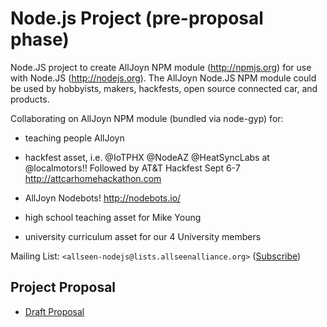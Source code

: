 # Node.js Project (pre-proposal phase)

Node.JS project to create AllJoyn NPM module (http://npmjs.org) for use with Node.JS (http://nodejs.org).  The AllJoyn Node.JS NPM module could be used by hobbyists, makers, hackfests, open source connected car, and products.

Collaborating on AllJoyn NPM module (bundled via node-gyp) for:


*  teaching people AllJoyn

*  hackfest asset, i.e. @IoTPHX @NodeAZ @HeatSyncLabs at @localmotors!!  Followed by AT&T Hackfest Sept 6-7 http://attcarhomehackathon.com

*  AllJoyn Nodebots!  http://nodebots.io/

*  high school teaching asset for Mike Young

*  university curriculum asset for our 4 University members

Mailing List: `<allseen-nodejs@lists.allseenalliance.org>` ([Subscribe](https///lists.allseenalliance.org/mailman/listinfo/allseen-nodejs))
## Project Proposal

*  [Draft Proposal](Proposal)
